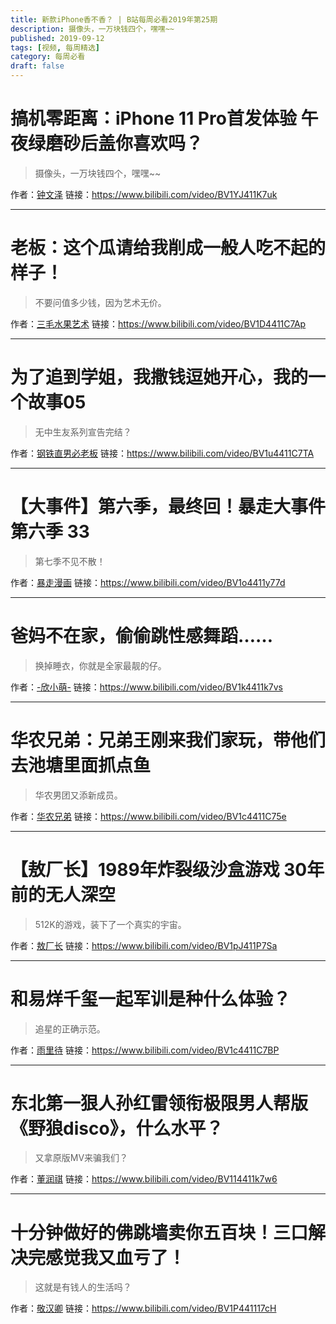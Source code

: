 ```yaml
---
title: 新款iPhone香不香？ | B站每周必看2019年第25期
description: 摄像头，一万块钱四个，嘿嘿~~
published: 2019-09-12
tags: [视频, 每周精选]
category: 每周必看
draft: false
---
```


# 搞机零距离：iPhone 11 Pro首发体验 午夜绿磨砂后盖你喜欢吗？
> 摄像头，一万块钱四个，嘿嘿~~

作者：[钟文泽](https://space.bilibili.com/25910292)
链接：https://www.bilibili.com/video/BV1YJ411K7uk

---

# 老板：这个瓜请给我削成一般人吃不起的样子！
> 不要问值多少钱，因为艺术无价。

作者：[三毛水果艺术](https://space.bilibili.com/352248648)
链接：https://www.bilibili.com/video/BV1D4411C7Ap

---

# 为了追到学姐，我撒钱逗她开心，我的一个故事05
> 无中生友系列宣告完结？

作者：[钢铁直男必老板](https://space.bilibili.com/3116281)
链接：https://www.bilibili.com/video/BV1u4411C7TA

---

# 【大事件】第六季，最终回！暴走大事件第六季 33
> 第七季不见不散！

作者：[暴走漫画](https://space.bilibili.com/883968)
链接：https://www.bilibili.com/video/BV1o4411y77d

---

# 爸妈不在家，偷偷跳性感舞蹈……
> 换掉睡衣，你就是全家最靓的仔。

作者：[-欣小萌-](https://space.bilibili.com/8366990)
链接：https://www.bilibili.com/video/BV1k4411k7vs

---

# 华农兄弟：兄弟王刚来我们家玩，带他们去池塘里面抓点鱼
> 华农男团又添新成员。

作者：[华农兄弟](https://space.bilibili.com/250858633)
链接：https://www.bilibili.com/video/BV1c4411C75e

---

# 【敖厂长】1989年炸裂级沙盒游戏 30年前的无人深空
> 512K的游戏，装下了一个真实的宇宙。

作者：[敖厂长](https://space.bilibili.com/122879)
链接：https://www.bilibili.com/video/BV1pJ411P7Sa

---

# 和易烊千玺一起军训是种什么体验？
> 追星的正确示范。

作者：[雨里待](https://space.bilibili.com/3787867)
链接：https://www.bilibili.com/video/BV1c4411C7BP

---

# 东北第一狠人孙红雷领衔极限男人帮版《野狼disco》，什么水平？
> 又拿原版MV来骗我们？

作者：[董润祺](https://space.bilibili.com/10977842)
链接：https://www.bilibili.com/video/BV114411k7w6

---

# 十分钟做好的佛跳墙卖你五百块！三口解决完感觉我又血亏了！
> 这就是有钱人的生活吗？

作者：[敬汉卿](https://space.bilibili.com/9824766)
链接：https://www.bilibili.com/video/BV1P441117cH

